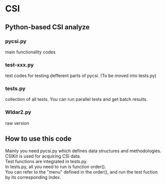 # CSI

## Python-based CSI analyze

### pycsi.py
main functionality codes

### test-xxx.py
test codes for testing defferent parts of pycsi. (To be moved into tests.py)

### tests.py
collection of all tests. You can run parallel tests and get batch results.

### WIdar2.py
raw version

## How to use this code

Mainly you need pycsi.py which defines data structures and methodologies.<br>
CSIKit is used for acquiring CSI data.<br>
Test functions are integrated in tests.py.<br>
In tests.py, all you need to run is function order().<br>
You can refer to the "menu" defined in the order(), and run the test fuction by its corresponding index.
